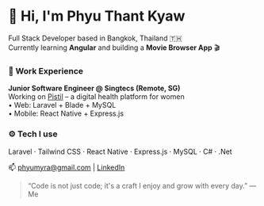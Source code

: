 # 👋 Hi, I'm Phyu Thant Kyaw

Full Stack Developer based in Bangkok, Thailand 🇹🇭  
Currently learning **Angular** and building a **Movie Browser App** 🎬

### 💼 Work Experience
**Junior Software Engineer @ Singtecs (Remote, SG)**  
Working on [Pistil](https://pistil.io) – a digital health platform for women  
• Web: Laravel + Blade + MySQL  
• Mobile: React Native + Express.js

### ⚙️ Tech I use
Laravel · Tailwind CSS · React Native · Express.js · MySQL · C# · .Net

📫 phyumyra@gmail.com | [LinkedIn](https://www.linkedin.com/in/phyu-thant-kyaw-04254828b/)

> “Code is not just code; it's a craft I enjoy and grow with every day.” — Me

